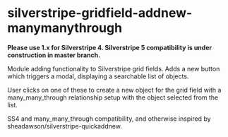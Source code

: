 # silverstripe-gridfield-addnew-manymanythrough

**Please use 1.x for Silverstripe 4. Silverstripe 5 compatibility is under construction in master branch.**

Module adding functionality to Silverstripe grid fields. Adds a new button which triggers a modal, displaying a searchable list of objects. 

User clicks on one of these to create a new object for the grid field with a many_many_through relationship setup with the object selected from the list.

SS4 and many_many_through compatibility, and otherwise inspired by sheadawson/silverstripe-quickaddnew.
